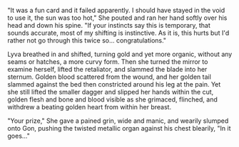 "It was a fun card and it failed apparently. I should have stayed in the void to use it, the sun was too hot," She pouted and ran her hand softly over his head and down his spine. "If your instincts say this is temporary, that sounds accurate, most of my shifting is instinctive. As it is, this hurts but I'd rather not go through this twice so... congratulations."     

Lyva breathed in and shifted, turning gold and yet more organic, without any seams or hatches, a more curvy form. Then she turned the mirror to examine herself, lifted the retaliator, and slammed the blade into her sternum. Golden blood scattered from the wound, and her golden tail slammed against the bed then constricted around his leg at the pain. Yet she still lifted the smaller dagger and slipped her hands within the cut, golden flesh and bone and blood visible as she grimaced, flinched, and withdrew a beating golden heart from within her breast.   

"Your prize," She gave a pained grin, wide and manic, and wearily slumped onto Gon, pushing the twisted metallic organ against his chest blearily, "In it goes..."